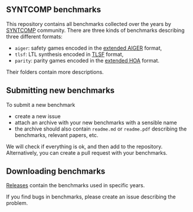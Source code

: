 ## SYNTCOMP benchmarks

This repository contains all benchmarks collected over the years by [SYNTCOMP](http://www.syntcomp.org/) community.
There are three kinds of benchmarks describing three different formats:

- `aiger`: safety games encoded in the [extended AIGER](https://arxiv.org/pdf/1405.5793.pdf) format,
- `tlsf`: LTL synthesis encoded in [TLSF](https://arxiv.org/pdf/1604.02284.pdf) format,
- `parity`: parity games encoded in the [extended HOA](https://arxiv.org/pdf/1912.05793.pdf) format.

Their folders contain more descriptions.

## Submitting new benchmarks

To submit a new benchmark

- create a new issue
- attach an archive with your new benchmarks with a sensible name
- the archive should also contain `readme.md` or `readme.pdf`
  describing the benchmarks, relevant papers, etc.

We will check if everything is ok, and then add to the repository.
Alternatively, you can create a pull request with your benchmarks.

## Downloading benchmarks

[Releases](https://github.com/5nizza/syntcomp_benchmarks/releases) contain the benchmarks used in specific years.

If you find bugs in benchmarks, please create an issue describing the problem.

<!--# Related repositories

- This repository by XXX collects the smallest models realising the benchmarks.
- This repository contains useful tools for X and Y.
- This repository contains Z and Q.
- [syfco](https://github.com/reactive-systems/syfco)
-->

